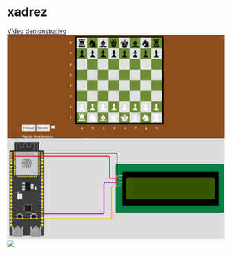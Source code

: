 # xadrez
<a href="https://www.youtube.com/watch?v=jSJb0L2z9xk">Vídeo demonstrativo<a>
<img src="https://github.com/TheLeleo/xadrez/blob/main/xadrez_images/xadrez_img.PNG">
<img src="https://github.com/TheLeleo/xadrez/blob/main/xadrez_images/guia%20de%20montagem.PNG">
<img src="[https://github.com/TheLeleo/xadrez/blob/main/xadrez_images/guia%20de%20montagem.PNG](https://github.com/TheLeleo/xadrez/blob/main/xadrez_images/WhatsApp%20Image%202022-12-08%20at%2015.50.38.jpeg)">
